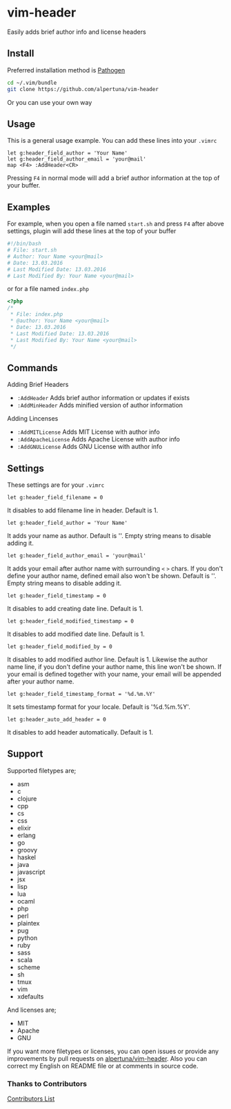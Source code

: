 vim-header
==========
Easily adds brief author info and license headers

Install
-------
Preferred installation method is [Pathogen](https://github.com/tpope/vim-pathogen)
```sh
cd ~/.vim/bundle
git clone https://github.com/alpertuna/vim-header
```
Or you can use your own way

Usage
-----
This is a general usage example.
You can add these lines into your `.vimrc`
```vim
let g:header_field_author = 'Your Name'
let g:header_field_author_email = 'your@mail'
map <F4> :AddHeader<CR>
```
Pressing `F4` in normal mode will add a brief author information at the top of your buffer.

Examples
--------
For example, when you open a file named `start.sh` and press `F4` after above settings, plugin will add these lines at the top of your buffer
```sh
#!/bin/bash
# File: start.sh
# Author: Your Name <your@mail>
# Date: 13.03.2016
# Last Modified Date: 13.03.2016
# Last Modified By: Your Name <your@mail>
```
or for a file named `index.php`
```php
<?php
/*
 * File: index.php
 * @author: Your Name <your@mail>
 * Date: 13.03.2016
 * Last Modified Date: 13.03.2016
 * Last Modified By: Your Name <your@mail>
 */
```
Commands
--------
Adding Brief Headers

- `:AddHeader` Adds brief author information or updates if exists
- `:AddMinHeader` Adds minified version of author information

Adding Lincenses

- `:AddMITLicense` Adds MIT License with author info
- `:AddApacheLicense` Adds Apache License with author info
- `:AddGNULicense` Adds GNU License with author info

Settings
--------
These settings are for your `.vimrc`
```vim
let g:header_field_filename = 0
```
It disables to add filename line in header. Default is 1.
```vim
let g:header_field_author = 'Your Name'
```
It adds your name as author. Default is ''. Empty string means to disable adding it.
```vim
let g:header_field_author_email = 'your@mail'
```
It adds your email after author name with surrounding `<` `>` chars. If you don't define your author name, defined email also won't be shown. Default is ''. Empty string means to disable adding it.
```vim
let g:header_field_timestamp = 0
```
It disables to add creating date line. Default is 1.
```vim
let g:header_field_modified_timestamp = 0
```
It disables to add modified date line. Default is 1.
```vim
let g:header_field_modified_by = 0
```
It disables to add modified author line. Default is 1. Likewise the author name line, if you don't define your author name, this line won't be shown. If your email is defined together with your name, your email will be appended after your author name.
```vim
let g:header_field_timestamp_format = '%d.%m.%Y'
```
It sets timestamp format for your locale. Default is '%d.%m.%Y'.
```vim
let g:header_auto_add_header = 0
```
It disables to add header automatically. Default is 1.

Support
-------
Supported filetypes are;

- asm
- c
- clojure
- cpp
- cs
- css
- elixir
- erlang
- go
- groovy
- haskel
- java
- javascript
- jsx
- lisp
- lua
- ocaml
- php
- perl
- plaintex
- pug
- python
- ruby
- sass
- scala
- scheme
- sh
- tmux
- vim
- xdefaults

And licenses are;

- MIT
- Apache
- GNU

If you want more filetypes or licenses, you can open issues or provide any improvements by pull requests on [alpertuna/vim-header](https://github.com/alpertuna/vim-header). Also you can correct my English on README file or at comments in source code.

### Thanks to Contributors
[Contributors List](https://github.com/alpertuna/vim-header/graphs/contributors)
